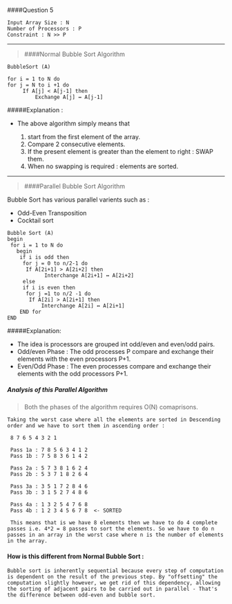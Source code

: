 
####Question 5
```
Input Array Size : N
Number of Processors : P
Constraint : N >> P
```

---

> ####Normal Bubble Sort Algorithm

```
BubbleSort (A)

for i = 1 to N do
for j = N to i +1 do
     If A[j] < A[j-1] then
         Exchange A[j] ↔ A[j-1]
```
#####Explanation : 
- The above algorithm simply means that 

	1. start from the first element of the array. 
	2. Compare 2 consecutive elements.
	3. If the present element is greater than the element to right : SWAP them.
	4. When no swapping is required : elements are sorted.
___
> ####Parallel Bubble Sort Algorithm

Bubble Sort has various parallel varients such as :

- Odd-Even Transposition
- Cocktail sort

```
Bubble Sort (A)
begin
 for i = 1 to N do
   begin
	if i is odd then
	 for j = 0 to n/2-1 do
	  If A[2i+1] > A[2i+2] then
            Interchange A[2i+1] ↔ A[2i+2]
     else
     if i is even then
      for j =1 to n/2 -1 do
       If A[2i] > A[2i+1] then
           Interchange A[2i] ↔ A[2i+1]
	END for
END
```

#####Explanation:
- The idea is processors are grouped int odd/even and even/odd pairs.
- Odd/even Phase : The odd processes P compare and exchange their elements with the even processors P+1.
- Even/Odd Phase : The even processes compare and exchange their elements with the odd processors P+1.


##### Analysis of this Parallel Algorithm

> Both the phases of the algorithm requires O(N) comaprisons.

```
Taking the worst case where all the elements are sorted in Descending order and we have to sort them in ascending order :
 
 8 7 6 5 4 3 2 1
 
 Pass 1a : 7 8 5 6 3 4 1 2
 Pass 1b : 7 5 8 3 6 1 4 2
 
 Pass 2a : 5 7 3 8 1 6 2 4
 Pass 2b : 5 3 7 1 8 2 6 4
 
 Pass 3a : 3 5 1 7 2 8 4 6
 Pass 3b : 3 1 5 2 7 4 8 6
 
 Pass 4a : 1 3 2 5 4 7 6 8
 Pass 4b : 1 2 3 4 5 6 7 8	<- SORTED
 
 This means that is we have 8 elements then we have to do 4 complete passes i.e. 4*2 = 8 passes to sort the elements. So we have to do n passes in an array in the worst case where n is the number of elements in the array.
```

#### How is this different from Normal Bubble Sort :

```
Bubble sort is inherently sequential because every step of computation is dependent on the result of the previous step. By "offsetting" the computation slightly however, we get rid of this dependency, allowing the sorting of adjacent pairs to be carried out in parallel - That's the difference between odd-even and bubble sort.﻿
```